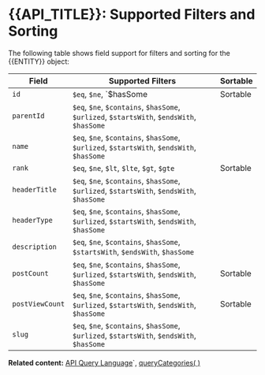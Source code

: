 # {{API_TITLE}}: Supported Filters and Sorting

The following table shows field support for filters and sorting
for the {{ENTITY}} object:

| Field           | Supported Filters                             | Sortable |
| --------------- | --------------------------------------------- | -------- |
| `id`            | `$eq`, `$ne`, `$hasSome    |   Sortable       |
| `parentId`   | `$eq`, `$ne`, `$contains`, `$hasSome`, `$urlized`, `$startsWith`, `$endsWith`, `$hasSome`	   |  |
| `name`   | `$eq`, `$ne`, `$contains`, `$hasSome`, `$urlized`, `$startsWith`, `$endsWith`, `$hasSome`	  |          |
| `rank`        | `$eq`, `$ne`, `$lt`, `$lte`, `$gt`, `$gte`	   | Sortable |
| `headerTitle` | `$eq`, `$ne`, `$contains`, `$hasSome`, `$urlized`, `$startsWith`, `$endsWith`, `$hasSome`	 |  |
| `headerType` | `$eq`, `$ne`, `$contains`, `$hasSome`, `$urlized`, `$startsWith`, `$endsWith`, `$hasSome`	|          |
| `description`   | `$eq`, `$ne`, `$contains`, `$hasSome`, `$startsWith`, `$endsWith`, `$hasSome`   |          |
| `postCount`        | `$eq`, `$ne`, `$contains`, `$hasSome`, `$urlized`, `$startsWith`, `$endsWith`, `$hasSome`	   | Sortable |
| `postViewCount` | `$eq`, `$ne`, `$contains`, `$hasSome`, `$urlized`, `$startsWith`, `$endsWith`, `$hasSome`	 | Sortable |
| `slug` | `$eq`, `$ne`, `$contains`, `$hasSome`, `$urlized`, `$startsWith`, `$endsWith`, `$hasSome`	 |          |

__Related content:__
[API Query Language](https://www.wix.com/velo/reference/api-overview/api-query-language)`,
[queryCategories( )](https://www.wix.com/velo/reference/wix-forum-v2/categories/querycategories)
